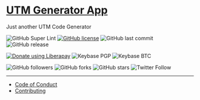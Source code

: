 # [UTM Generator App](https://cranky-hypatia-a60a18.netlify.app/)
Just another UTM Code Generator

![GitHub Super Lint](https://github.com/shgysk8zer0/utm-generator-app/workflows/Lint%20Code%20Base/badge.svg)
[![GitHub license](https://img.shields.io/github/license/shgysk8zer0/utm-generator-app.svg)](https://github.com/shgysk8zer0/utm-generator-app/blob/master/LICENSE)
![GitHub last commit](https://img.shields.io/github/last-commit/shgysk8zer0/utm-generator-app.svg)
![GitHub release](https://img.shields.io/github/release/shgysk8zer0/utm-generator-app.svg)

[![Donate using Liberapay](https://img.shields.io/liberapay/receives/shgysk8zer0.svg?logo=liberapay)](https://liberapay.com/shgysk8zer0/donate "Donate using Liberapay")
![Keybase PGP](https://img.shields.io/keybase/pgp/shgysk8zer0.svg)
![Keybase BTC](https://img.shields.io/keybase/btc/shgysk8zer0.svg)

![GitHub followers](https://img.shields.io/github/followers/shgysk8zer0.svg?style=social)
![GitHub forks](https://img.shields.io/github/forks/shgysk8zer0/utm-generator-app.svg?style=social)
![GitHub stars](https://img.shields.io/github/stars/shgysk8zer0/utm-generator-app.svg?style=social)
![Twitter Follow](https://img.shields.io/twitter/follow/shgysk8zer0.svg?style=social)
- - -

- [Code of Conduct](./.github/CODE_OF_CONDUCT.md)
- [Contributing](./.github/CONTRIBUTING.md)
<!-- - [Security Policy](./.github/SECURITY.md) -->
